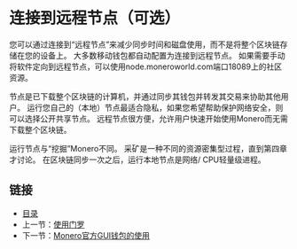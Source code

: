 # 连接到远程节点（可选）

您可以通过连接到“远程节点”来减少同步时间和磁盘使用，而不是将整个区块链存储在您的设备上。 大多数移动钱包都自动配置为连接到远程节点。 如果需要手动将软件定向到远程节点，可以使用node.moneroworld.com端口18089上的社区资源。

节点是已下载整个区块链的计算机，并通过同步其钱包并转发其交易来协助其他用户。 运行您自己的（本地）节点最适合隐私，如果您希望帮助保护网络安全，则可以选择公开共享节点。 远程节点很方便，允许用户快速开始使用Monero而无需下载整个区块链。

运行节点与“挖掘”Monero不同。 采矿是一种不同的资源密集型过程，直到第四章才讨论。 在区块链同步一次之后，运行本地节点是网络/ CPU轻量级进程。

## 链接

- [目录](directory.md)
- 上一节：[使用门罗](02.4.md)
- 下一节：[Monero官方GUI钱包的使用](02.6.md)
